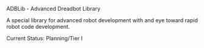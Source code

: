 ADBLib - Advanced Dreadbot Library

A special library for advanced robot development with and eye
toward rapid robot code development.

Current Status: Planning/Tier I